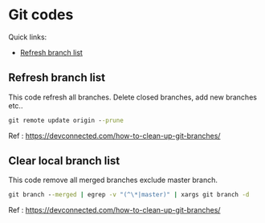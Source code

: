 # Git codes

Quick links:

- [Refresh branch list](https://github.com/tolgayolal/storage/blob/main/code-lib/git/README.md#refresh-branch-list)

## Refresh branch list
This code refresh all branches. Delete closed branches, add new branches etc..
```cmd
git remote update origin --prune
```
Ref : https://devconnected.com/how-to-clean-up-git-branches/










## Clear local branch list
This code remove all merged branches exclude master branch. 
```cmd
git branch --merged | egrep -v "(^\*|master)" | xargs git branch -d
```
Ref : https://devconnected.com/how-to-clean-up-git-branches/
